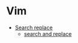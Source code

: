 # Vim
* [Search replace](search_replace.md)
   * [search and replace](search_replace.md#rch-and-replace)
